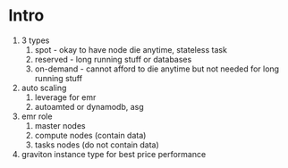 # Intro
1. 3 types
    1. spot - okay to have node die anytime, stateless task
    1. reserved - long running stuff or databases
    1. on-demand - cannot afford to die anytime but not needed for long running stuff
1. auto scaling
    1. leverage for emr
    1. autoamted or dynamodb, asg
1. emr role
    1. master nodes
    1. compute nodes (contain data)
    1. tasks nodes (do not contain data)
1. graviton instance type for best price performance


